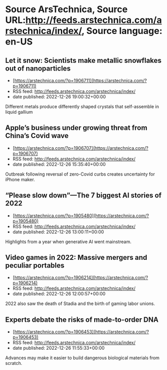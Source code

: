 # Source ArsTechnica, Source URL:http://feeds.arstechnica.com/arstechnica/index/, Source language: en-US

## Let it snow: Scientists make metallic snowflakes out of nanoparticles
 - [https://arstechnica.com/?p=1906711](https://arstechnica.com/?p=1906711)
 - RSS feed: http://feeds.arstechnica.com/arstechnica/index/
 - date published: 2022-12-26 19:00:32+00:00

Different metals produce differently shaped crystals that self-assemble in liquid gallium

## Apple’s business under growing threat from China’s Covid wave
 - [https://arstechnica.com/?p=1906707](https://arstechnica.com/?p=1906707)
 - RSS feed: http://feeds.arstechnica.com/arstechnica/index/
 - date published: 2022-12-26 15:35:40+00:00

Outbreak following reversal of zero-Covid curbs creates uncertainty for iPhone maker.

## “Please slow down”—The 7 biggest AI stories of 2022
 - [https://arstechnica.com/?p=1905480](https://arstechnica.com/?p=1905480)
 - RSS feed: http://feeds.arstechnica.com/arstechnica/index/
 - date published: 2022-12-26 13:00:11+00:00

Highlights from a year when generative AI went mainstream.

## Video games in 2022: Massive mergers and peculiar portables
 - [https://arstechnica.com/?p=1906214](https://arstechnica.com/?p=1906214)
 - RSS feed: http://feeds.arstechnica.com/arstechnica/index/
 - date published: 2022-12-26 12:00:57+00:00

2022 also saw the death of Stadia and the birth of gaming labor unions.

## Experts debate the risks of made-to-order DNA
 - [https://arstechnica.com/?p=1906453](https://arstechnica.com/?p=1906453)
 - RSS feed: http://feeds.arstechnica.com/arstechnica/index/
 - date published: 2022-12-26 11:55:33+00:00

Advances may make it easier to build dangerous biological materials from scratch.
